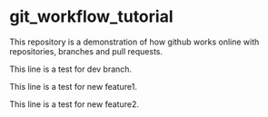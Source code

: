 # git_workflow_tutorial
This repository is a demonstration of how github works online with repositories, branches and pull requests. 

This line is a test for dev branch.

This line is a test for new feature1.

This line is a test for new feature2.
